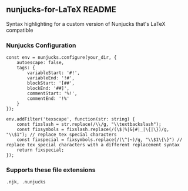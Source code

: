 ## nunjucks-for-LaTeX README

Syntax highlighting for a custom version of Nunjucks that's LaTeX compatible

### Nunjucks Configuration

```
const env = nunjucks.configure(your_dir, {
    autoescape: false,
    tags: {
        variableStart: '#!',
        variableEnd: '!#',
        blockStart: '[##',
        blockEnd: '##]',
        commentStart: '%!',
        commentEnd: '!%'
    }
});

env.addFilter('texscape', function(str: string) {
    const fixslash = str.replace(/\\/g, "\\textbackslash");
    const fixsymbols = fixslash.replace(/(\$|%|&|#|_|\{|\})/g, "\\$1"); // replace tex special characters
    const fixspecial = fixsymbols.replace(/(\^|~)/g, "\\$1\{\}") // replace tex special characters with a different replacement syntax
    return fixspecial;
});
```

### Supports these file extensions
```
.njk, .nunjucks

